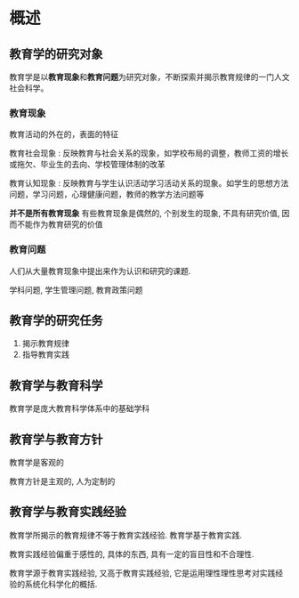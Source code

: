 <!--
    vi: ft=pandoc.markdown
-->

# 概述

## 教育学的研究对象

教育学是以**教育现象**和**教育问题**为研究对象，不断探索并揭示教育规律的一门人文社会科学。

### 教育现象

教育活动的外在的，表面的特征

教育社会现象
: 反映教育与社会关系的现象，如学校布局的调整，教师工资的增长或拖欠、毕业生的去向、学校管理体制的改革

教育认知现象
: 反映教育与学生认识活动学习活动关系的现象。如学生的思想方法问题，学习问题，心理健康问题，教师的教学方法问题等

**并不是所有教育现象** 有些教育现象是偶然的, 个别发生的现象, 不具有研究价值, 因而不能作为教育研究的价值

### 教育问题

人们从大量教育现象中提出来作为认识和研究的课题.

学科问题, 学生管理问题, 教育政策问题

## 教育学的研究任务

1. 揭示教育规律
1. 指导教育实践

## 教育学与教育科学

教育学是庞大教育科学体系中的基础学科

## 教育学与教育方针

教育学是客观的

教育方针是主观的, 人为定制的

## 教育学与教育实践经验

教育学所揭示的教育规律不等于教育实践经验. 教育学基于教育实践.

教育实践经验偏重于感性的, 具体的东西, 具有一定的盲目性和不合理性.

教育学源于教育实践经验, 又高于教育实践经验, 它是运用理性理性思考对实践经验的系统化科学化的概括.